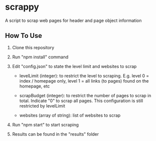 # scrappy

A script to scrap web pages for header and page object information

## How To Use

1. Clone this repository

2. Run "npm install" command

3. Edit "config.json" to state the level limit and websites to scrap

   - levelLimit (integer): to restrict the level to scraping. E.g. level 0 = index / homepage only, level 1 = all links (to pages) found on the homepage, etc

   - scrapBudget (integer): to restrict the number of pages to scrap in total. Indicate "0" to scrap all pages. This configuration is still restricted by levelLimit

   - websites (array of string): list of websites to scrap

4. Run "npm start" to start scraping

5. Results can be found in the "results" folder
